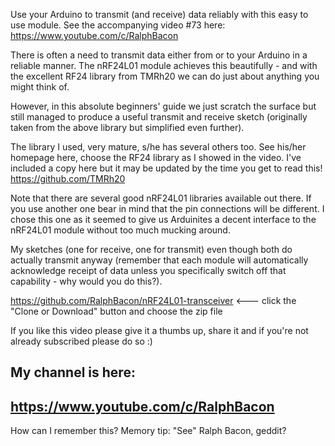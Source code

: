 Use your Arduino to transmit (and receive) data reliably with this easy to use module. See the accompanying video #73 here: https://www.youtube.com/c/RalphBacon

There is often a need to transmit data either from or to your Arduino in a reliable manner. The nRF24L01 module achieves this beautifully - and with the excellent RF24 library from TMRh20 we can do just about anything you might think of.

However, in this absolute beginners' guide we just scratch the surface but still managed to produce a useful transmit and receive sketch (originally taken from the above library but simplified even further).

The library I used, very mature, s/he has several others too. See his/her homepage here, choose the RF24 library as I showed in the video. I've included a copy here but it may be updated by the time you get to read this!
https://github.com/TMRh20

Note that there are several good nRF24L01 libraries available out there. If you use another one bear in mind that the pin connections will be different. I chose this one as it seemed to give us Arduinites a decent interface to the nRF24L01 module without too much mucking around.

My sketches (one for receive, one for transmit) even though both do actually transmit anyway (remember that each module will automatically acknowledge receipt of data unless you specifically switch off that capability - why would you do this?).

https://github.com/RalphBacon/nRF24L01-transceiver  <--- click the "Clone or Download" button and choose the zip file


If you like this video please give it a thumbs up, share it and if you're not already subscribed please do so :)

My channel is here:
------------------------------------------------------------------
https://www.youtube.com/c/RalphBacon
------------------------------------------------------------------ 
How can I remember this? Memory tip: "See" Ralph Bacon, geddit?
